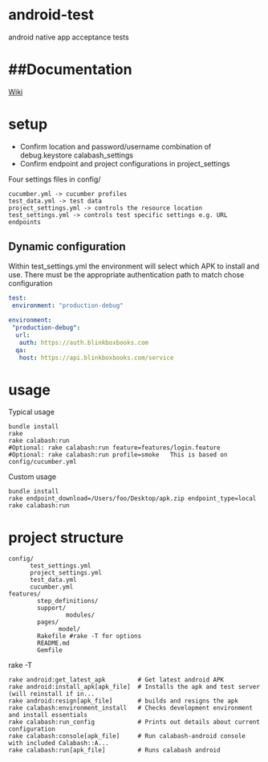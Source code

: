 android-test
============

android native app acceptance tests


##Documentation
============= 

[Wiki](https://git.mobcastdev.com/TEST/android-test/wiki)


setup
=====
- Confirm location and password/username combination of debug.keystore calabash_settings
- Confirm endpoint and project configurations in project_settings

Four settings files in config/
```
cucumber.yml -> cucumber profiles
test_data.yml -> test data
project_settings.yml -> controls the resource location
test_settings.yml -> controls test specific settings e.g. URL endpoints
```
Dynamic configuration
---------------------
Within test_settings.yml the environment will select which APK to install and use.
There must be the appropriate authentication path to match chose configuration


```yaml
test:
 environment: "production-debug"
 
environment:
 "production-debug":
  url:
   auth: https://auth.blinkboxbooks.com
  qa:
   host: https://api.blinkboxbooks.com/service
```
usage
=====

Typical usage
```shell
bundle install
rake 
rake calabash:run
#Optional: rake calabash:run feature=features/login.feature
#Optional: rake calabash:run profile=smoke   This is based on config/cucumber.yml
```
Custom usage
```shell
bundle install
rake endpoint_download=/Users/foo/Desktop/apk.zip endpoint_type=local
rake calabash:run
```

project structure
================

```shell
config/
	  test_settings.yml
	  project_settings.yml
	  test_data.yml
	  cucumber.yml
features/
		step_definitions/
		support/
				modules/
		pages/
		      model/
		Rakefile #rake -T for options
		README.md
		Gemfile
```

rake -T
```
rake android:get_latest_apk         # Get latest android APK
rake android:install_apk[apk_file]  # Installs the apk and test server (will reinstall if in...
rake android:resign[apk_file]       # builds and resigns the apk
rake calabash:environment_install   # Checks development environment and install essentials
rake calabash:run_config            # Prints out details about current configuration
rake calabash:console[apk_file]     # Run calabash-android console with included Calabash::A...
rake calabash:run[apk_file]         # Runs calabash android
```	
